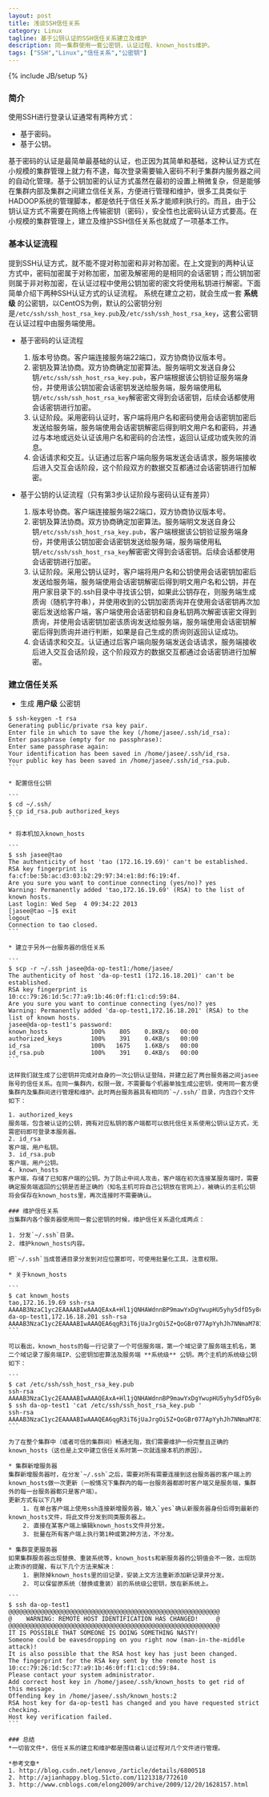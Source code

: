 ```yaml
---
layout: post
title: 浅谈SSH信任关系
category: Linux 
tagline: 基于公钥认证的SSH信任关系建立及维护
description: 同一集群使用一套公密钥，认证过程、known_hosts维护。 
tags: ["SSH","Linux","信任关系","公密钥"]
---
```

{% include JB/setup %}

### 简介
使用SSH进行登录认证通常有两种方式：

* 基于密码。
* 基于公钥。

基于密码的认证是最简单最基础的认证，也正因为其简单和基础，这种认证方式在小规模的集群管理上就力有不逮，每次登录需要输入密码不利于集群内服务器之间的自动化管理。基于公钥加密的认证方式虽然在最初的设置上稍微复杂，但是能够在集群内部及集群之间建立信任关系，方便进行管理和维护，很多工具类似于HADOOP系统的管理脚本，都是依托于信任关系才能顺利执行的。而且，由于公钥认证方式不需要在网络上传输密钥（密码），安全性也比密码认证方式要高。在小规模的集群管理上，建立及维护SSH信任关系也就成了一项基本工作。

### 基本认证流程
提到SSH认证方式，就不能不提对称加密和非对称加密。在上文提到的两种认证方式中，密码加密属于对称加密，加密及解密用的是相同的会话密钥；而公钥加密则属于非对称加密，在认证过程中使用公钥加密的密文将使用私钥进行解密。下面简单介绍下两种SSH认证方式的认证流程。
系统在建立之初，就会生成一套 **系统级** 的公密钥，以CentOS为例，默认的公密钥分别是`/etc/ssh/ssh_host_rsa_key.pub`及`/etc/ssh/ssh_host_rsa_key`，这套公密钥在认证过程中由服务端使用。

* 基于密码的认证流程
    1. 版本号协商。客户端连接服务端22端口，双方协商协议版本号。
    2. 密钥及算法协商。双方协商确定加密算法。服务端明文发送自身公钥`/etc/ssh/ssh_host_rsa_key.pub`，客户端根据该公钥验证服务端身份，并使用该公钥加密会话密钥发送给服务端，服务端使用私钥`/etc/ssh/ssh_host_rsa_key`解密密文得到会话密钥，后续会话都使用会话密钥进行加密。
    3. 认证阶段。采用密码认证时，客户端将用户名和密码使用会话密钥加密后发送给服务端，服务端使用会话密钥解密后得到明文用户名和密码，并通过与本地或远处认证该用户名和密码的合法性，返回认证成功或失败的消息。
    4. 会话请求和交互。认证通过后客户端向服务端发送会话请求，服务端接收后进入交互会话阶段，这个阶段双方的数据交互都通过会话密钥进行加解密。

* 基于公钥的认证流程（只有第3步认证阶段与密码认证有差异）
    1. 版本号协商。客户端连接服务端22端口，双方协商协议版本号。
    2. 密钥及算法协商。双方协商确定加密算法。服务端明文发送自身公钥`/etc/ssh/ssh_host_rsa_key.pub`，客户端根据该公钥验证服务端身份，并使用该公钥加密会话密钥发送给服务端，服务端使用私钥`/etc/ssh/ssh_host_rsa_key`解密密文得到会话密钥。后续会话都使用会话密钥进行加密。
    3. 认证阶段。采用公钥认证时，客户端将用户名和公钥使用会话密钥加密后发送给服务端，服务端使用会话密钥解密后得到明文用户名和公钥，并在用户家目录下的.ssh目录中寻找该公钥，如果此公钥存在，则服务端生成质询（随机字符串），并使用收到的公钥加密质询并在使用会话密钥再次加密后发送给客户端，客户端使用会话密钥和自身私钥两次解密该密文得到质询，并使用会话密钥加密该质询发送给服务端，服务端使用会话密钥解密后得到质询并进行判断，如果是自己生成的质询则返回认证成功。
    4. 会话请求和交互。认证通过后客户端向服务端发送会话请求，服务端接收后进入交互会话阶段，这个阶段双方的数据交互都通过会话密钥进行加解密。

### 建立信任关系

* 生成 **用户级** 公密钥

````
$ ssh-keygen -t rsa
Generating public/private rsa key pair.
Enter file in which to save the key (/home/jasee/.ssh/id_rsa): 
Enter passphrase (empty for no passphrase): 
Enter same passphrase again: 
Your identification has been saved in /home/jasee/.ssh/id_rsa.
Your public key has been saved in /home/jasee/.ssh/id_rsa.pub.
```

* 配置信任公钥

```
$ cd ~/.ssh/
$ cp id_rsa.pub authorized_keys
```

* 将本机加入known_hosts

```
$ ssh jasee@tao
The authenticity of host 'tao (172.16.19.69)' can't be established.
RSA key fingerprint is fa:cf:be:5b:ac:d3:03:b2:29:97:34:e1:8d:f6:19:4f.
Are you sure you want to continue connecting (yes/no)? yes
Warning: Permanently added 'tao,172.16.19.69' (RSA) to the list of known hosts.
Last login: Wed Sep  4 09:34:22 2013
[jasee@tao ~]$ exit
logout
Connection to tao closed. 
```

* 建立于另外一台服务器的信任关系

```
$ scp -r ~/.ssh jasee@da-op-test1:/home/jasee/
The authenticity of host 'da-op-test1 (172.16.18.201)' can't be established.
RSA key fingerprint is 10:cc:79:26:1d:5c:77:a9:1b:46:0f:f1:c1:cd:59:84.
Are you sure you want to continue connecting (yes/no)? yes
Warning: Permanently added 'da-op-test1,172.16.18.201' (RSA) to the list of known hosts.
jasee@da-op-test1's password: 
known_hosts            100%    805    0.8KB/s   00:00
authorized_keys        100%    391    0.4KB/s   00:00
id_rsa                 100%   1675    1.6KB/s   00:00
id_rsa.pub             100%    391    0.4KB/s   00:00
```

这样我们就生成了公密钥并完成对自身的一次公钥认证登陆，并建立起了两台服务器之间jasee账号的信任关系。在同一集群内，权限一致，不需要每个机器单独生成公密钥，使用同一套方便集群内及集群间进行管理和维护。此时两台服务器具有相同的`~/.ssh/`目录，内含四个文件如下：

1. authorized_keys
服务端，包含被认证的公钥，拥有对应私钥的客户端都可以依托信任关系使用公钥认证方式，无需密码即可登录本服务器。
2. id_rsa
客户端，用户私钥。
3. id_rsa.pub
客户端，用户公钥。
4. known_hosts
客户端，存储了已知客户端的公钥。为了防止中间人攻击，客户端在初次连接某服务端时，需要确定服务端返回的公钥是否是正确的（知名主机可将自己公钥放在官网上），被确认的主机公钥将会保存在known_hosts里，再次连接时不需要确认。

### 维护信任关系
当集群内各个服务器使用同一套公密钥的时候，维护信任关系退化成两点：

1. 分发`~/.ssh`目录。
2. 维护known_hosts内容。

把`~/.ssh`当成普通目录分发到对应位置即可，可使用批量化工具，注意权限。

* 关于known_hosts

```
$ cat known_hosts 
tao,172.16.19.69 ssh-rsa AAAAB3NzaC1yc2EAAAABIwAAAQEAxA+Hl1jQNHAWdnnBP9mawYxDgYwupHU5yhy5dfD5y8cmoFtmFhx9W8VDSlVMMqgXpTX/H8rsjDLmUHVgpceWT2Orwx9P9ih8iXaWJ/NbvDNzsX7KhLhWY2/VQTP4hjDNfOzwki+FeCW5rbRposWClHnt91/0sv3pOtkgm7JrbEn4N0V62KVYT+R0+TqOzLqZe88YTgVlxrFlvUdZt5EjhjkMDYgJ7rFe++IPKA/FE58zMpI1wrOZsKjyDYHcagfANEO3yhWV+9tXaUGl8i6db4STaCbblCSvj3mbyrtv3YAw8usGiiJyJ49RUa32DnJwI4JUw57+4+ltfF4Mq6WEIQ==
da-op-test1,172.16.18.201 ssh-rsa AAAAB3NzaC1yc2EAAAABIwAAAQEA6qgR3iT6jUaJrgOi5Z+QoGBr077ApYyhJh7NNmaM781KCbAwAUP0z4cJuuTqZQcbgZmh2o5R0pxYWPPfDBhDMMcBsKK3MP/uy6/t3/rIAq1VaFFva+sp1aG/m1C8iphZ2PKk8u6itIRFZle3FrADnP0zoLrjTgP9GfgGSN3DwCi1IPAAa3S7RWgKAXxhvWyhS1rYZF60G5M/UJGRNRg0C9fZUb8j3i+EHG8iPfvQcJc2sX7MWkYStWmuaAbhMY4/u3tApjb3jzCy0Q/Gj6im/dFhE1GraDoJg1QkvlsnbnuXUJ6hd3Zt35A20ibQIixi23uh6QQ4epmuK9MBcCTq+Q==
```

可以看出，known_hosts的每一行记录了一个可信服务端，第一个域记录了服务端主机名，第二个域记录了服务端IP、公密钥加密算法及服务端 **系统级** 公钥。两个主机的系统级公钥如下：

```
$ cat /etc/ssh/ssh_host_rsa_key.pub 
ssh-rsa AAAAB3NzaC1yc2EAAAABIwAAAQEAxA+Hl1jQNHAWdnnBP9mawYxDgYwupHU5yhy5dfD5y8cmoFtmFhx9W8VDSlVMMqgXpTX/H8rsjDLmUHVgpceWT2Orwx9P9ih8iXaWJ/NbvDNzsX7KhLhWY2/VQTP4hjDNfOzwki+FeCW5rbRposWClHnt91/0sv3pOtkgm7JrbEn4N0V62KVYT+R0+TqOzLqZe88YTgVlxrFlvUdZt5EjhjkMDYgJ7rFe++IPKA/FE58zMpI1wrOZsKjyDYHcagfANEO3yhWV+9tXaUGl8i6db4STaCbblCSvj3mbyrtv3YAw8usGiiJyJ49RUa32DnJwI4JUw57+4+ltfF4Mq6WEIQ== 
$ ssh da-op-test1 'cat /etc/ssh/ssh_host_rsa_key.pub '
ssh-rsa AAAAB3NzaC1yc2EAAAABIwAAAQEA6qgR3iT6jUaJrgOi5Z+QoGBr077ApYyhJh7NNmaM781KCbAwAUP0z4cJuuTqZQcbgZmh2o5R0pxYWPPfDBhDMMcBsKK3MP/uy6/t3/rIAq1VaFFva+sp1aG/m1C8iphZ2PKk8u6itIRFZle3FrADnP0zoLrjTgP9GfgGSN3DwCi1IPAAa3S7RWgKAXxhvWyhS1rYZF60G5M/UJGRNRg0C9fZUb8j3i+EHG8iPfvQcJc2sX7MWkYStWmuaAbhMY4/u3tApjb3jzCy0Q/Gj6im/dFhE1GraDoJg1QkvlsnbnuXUJ6hd3Zt35A20ibQIixi23uh6QQ4epmuK9MBcCTq+Q==
```

为了在整个集群中（或者可信的集群间）畅通无阻，我们需要维护一份完整且正确的known_hosts（这也是上文中建立信任关系时第一次就连接本机的原因）。

* 集群新增服务器
集群新增服务器时，在分发`~/.ssh`之后，需要对所有需要连接到这台服务器的客户端上的known_hosts做一次更新（一般情况下集群内的每一台服务器都即时客户端又是服务端，集群外的每一台服务器都只是客户端）。
更新方式有以下几种
    1. 在单台客户端上使用ssh连接新增服务器，输入`yes`确认新服务器身份后得到最新的known_hosts文件，将此文件分发到同类服务器上。
    2. 直接在某客户端上编辑known_hosts文件并分发。
    3. 批量在所有客户端上执行第1种或第2种方法，不分发。

* 集群变更服务器
如果集群服务器出现替换、重装系统等，known_hosts和新服务器的公钥值会不一致，出现防止欺诈的提醒，有以下几个方法来解决：
    1. 删除掉known_hosts里的旧记录，安装上文方法重新添加新记录并分发。
    2. 可以保留原系统（替换或重装）前的系统级公密钥，放在新系统上。

```
$ ssh da-op-test1
@@@@@@@@@@@@@@@@@@@@@@@@@@@@@@@@@@@@@@@@@@@@@@@@@@@@@@@@@@@
@    WARNING: REMOTE HOST IDENTIFICATION HAS CHANGED!     @
@@@@@@@@@@@@@@@@@@@@@@@@@@@@@@@@@@@@@@@@@@@@@@@@@@@@@@@@@@@
IT IS POSSIBLE THAT SOMEONE IS DOING SOMETHING NASTY!
Someone could be eavesdropping on you right now (man-in-the-middle attack)!
It is also possible that the RSA host key has just been changed.
The fingerprint for the RSA key sent by the remote host is
10:cc:79:26:1d:5c:77:a9:1b:46:0f:f1:c1:cd:59:84.
Please contact your system administrator.
Add correct host key in /home/jasee/.ssh/known_hosts to get rid of this message.
Offending key in /home/jasee/.ssh/known_hosts:2
RSA host key for da-op-test1 has changed and you have requested strict checking.
Host key verification failed.
```

### 总结
*一切皆文件*，信任关系的建立和维护都是围绕着认证过程对几个文件进行管理。

*参考文章*
1. http://blog.csdn.net/lenovo_/article/details/6800518
2. http://ajianhappy.blog.51cto.com/1121318/772610
3. http://www.cnblogs.com/elong2009/archive/2009/12/20/1628157.html
